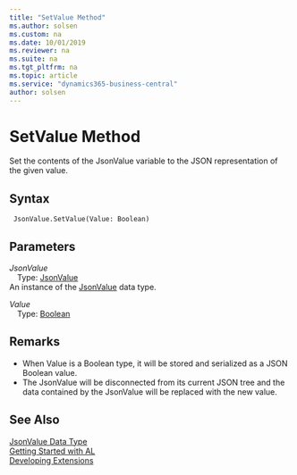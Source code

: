 ```yaml
---
title: "SetValue Method"
ms.author: solsen
ms.custom: na
ms.date: 10/01/2019
ms.reviewer: na
ms.suite: na
ms.tgt_pltfrm: na
ms.topic: article
ms.service: "dynamics365-business-central"
author: solsen
---
```

[//]: # (START>DO_NOT_EDIT)
[//]: # (IMPORTANT:Do not edit any of the content between here and the END>DO_NOT_EDIT.)
[//]: # (Any modifications should be made in the .xml files in the ModernDev repo.)
# SetValue Method
Set the contents of the JsonValue variable to the JSON representation of the given value.


## Syntax
```
 JsonValue.SetValue(Value: Boolean)
```
## Parameters
*JsonValue*  
&emsp;Type: [JsonValue](jsonvalue-data-type.md)  
An instance of the [JsonValue](jsonvalue-data-type.md) data type.  

*Value*  
&emsp;Type: [Boolean](../boolean/boolean-data-type.md)  
  



[//]: # (IMPORTANT: END>DO_NOT_EDIT)

## Remarks
- When Value is a Boolean type, it will be stored and serialized as a JSON Boolean value.
- The JsonValue will be disconnected from its current JSON tree and the data contained by the JsonValue will be replaced with the new value.

## See Also
[JsonValue Data Type](jsonvalue-data-type.md)  
[Getting Started with AL](../../devenv-get-started.md)  
[Developing Extensions](../../devenv-dev-overview.md)